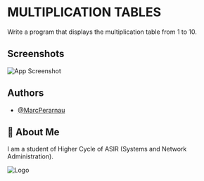 
# MULTIPLICATION TABLES
Write a program that displays the multiplication table from 1 to 10.

## Screenshots

![App Screenshot](https://github.com/MarcPerarnau/PYTHON/assets/151735878/27db2bfc-6521-4e8a-a783-edf6f6973dc6)



## Authors

- [@MarcPerarnau](https://github.com/MarcPerarnau)


## 🚀 About Me
I am a student of Higher Cycle of ASIR (Systems and Network Administration).


![Logo](https://github.com/MarcPerarnau/MV/assets/151735878/dbd36d50-971f-4147-8b66-0c489954895e)

